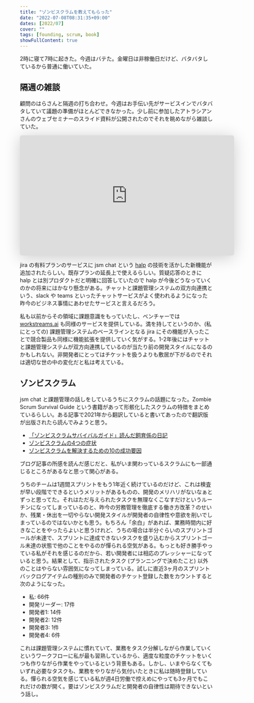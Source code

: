 ```yaml
---
title: "ゾンビスクラムを教えてもらった"
date: "2022-07-08T08:31:35+09:00"
dates: [2022/07]
cover: ""
tags: [founding, scrum, book]
showFullContent: true
---
```


2時に寝て7時に起きた。今週はバテた。金曜日は非稼働日だけど、バタバタしているから普通に働いていた。

## 隔週の雑談

顧問のはらさんと隔週の打ち合わせ。今週はお手伝い先がサービスインでバタバタしていて議題の準備がほとんどできなかった。少し前に参加したアトラシアンさんのウェブセミナーのスライド資料が公開されたのでそれを眺めながら雑談していた。

<iframe class="speakerdeck-iframe" frameborder="0" src="https://speakerdeck.com/player/18fafd386a534aa3b8cab2807af37b68" title="チャット連携で問い合わせ対応にスピードと透明性を ー Jira Service Managementで実現する対話型チケット管理/JSM-Chat-Webinar-20220629" allowfullscreen="true" mozallowfullscreen="true" webkitallowfullscreen="true" style="border: 0px; background: padding-box padding-box rgba(0, 0, 0, 0.1); margin: 0px; padding: 0px; border-radius: 6px; box-shadow: rgba(0, 0, 0, 0.2) 0px 5px 40px; width: 560px; height: 314px;" data-ratio="1.78343949044586"></iframe>

jira の有料プランのサービスに jsm chat という [halp](https://www.atlassian.com/software/halp/jira) の技術を活かした新機能が追加されたらしい。既存プランの延長上で使えるらしい。質疑応答のときに halp とは別プロダクトだと明確に回答していたので halp が今後どうなっていくのかの将来にはかなり懸念がある。チャットと課題管理システムの双方向連携という、slack や teams といったチャットサービスがよく使われるようになった昨今のビジネス事情にあわせたサービスと言えるだろう。

私も以前からその領域に課題意識をもっていたし、ベンチャーでは [workstreams.ai](https://www.workstreams.ai/) も同様のサービスを提供している。満を持してというのか、(私にとっての) 課題管理システムのベースラインとなる jira にその機能が入ったことで競合製品も同様に機能拡張を提供していく気がする。1-2年後にはチャットと課題管理システムが双方向連携しているのが当たり前の開発スタイルになるのかもしれない。非開発者にとってはチケットを扱うよりも敷居が下がるのでそれは適切な世の中の変化だと私は考えている。

## ゾンビスクラム

jsm chat と課題管理の話しをしているうちにスクラムの話題になった。Zombie Scrum Survival Guide という書籍があって形骸化したスクラムの特徴をまとめているらしい。ある記事で2021年から翻訳していると書いてあったので翻訳版が出版されたら読んでみようと思う。

* [「ゾンビスクラムサバイバルガイド」読んだ飼育係の日記](https://agnozingdays.hatenablog.com/entry/2020/11/17/183803)
* [ゾンビスクラムの4つの症状](https://takaokimura.medium.com/%E3%82%BE%E3%83%B3%E3%83%93%E3%82%B9%E3%82%AF%E3%83%A9%E3%83%A0%E3%81%AE4%E3%81%A4%E3%81%AE%E7%97%87%E7%8A%B6-45efd6e9c655)
* [ゾンビスクラムを解決するための10の成功要因](https://www.servantworks.co.jp/posts/10-success-factors-to-resolve-zombie-scrum/)

ブログ記事の所感を読んだ感じだと、私がいま関わっているスクラムにも一部通じるところがあるなと思って関心がある。

うちのチームは1週間スプリントをもう1年近く続けているのだけど、これは検査が早い段階でできるというメリットがあるものの、開発のメリハリがないなぁとずっと思ってた。それはただ与えられたタスクを無理なくこなすだけというルーチンになってしまっているのと、昨今の労務管理を徹底する働き方改革？のせいか、残業・休出を一切やらない開発スタイルが開発者の自律性や意欲を削いでしまっているのではないかとも思う。もちろん「余白」があれば、業務時間内に好きなことをやったらよいと思うけれど、うちの場合は半分ぐらいのスプリントゴールが未達で、スプリントに達成できないタスクを盛り込むからスプリントゴール未達の状態で他のことをやるのが憚られる空気がある。もっとも好き勝手やっている私がそれを感じるのだから、若い開発者には相応のプレッシャーになっていると思う。結果として、指示されたタスク (プランニングで決めたこと) 以外のことはやらない雰囲気になってしまっている。試しに直近3ヶ月のスプリントバックログアイテムの種別のみで開発者のチケット登録した数をカウントすると次のようになった。

* 私: 66件
* 開発リーダー: 17件
* 開発者1: 14件
* 開発者2: 12件
* 開発者3: 1件
* 開発者4: 6件

これは課題管理システムに慣れていて、業務をタスク分解しながら作業していくというワークフローに私が最も習熟しているから、適度な粒度のチケットをいくつも作りながら作業をやっているという背景もある。しかし、いまやらなくてもいずれ必要なタスクも、業務をやりながら気付いたときに私は随時登録している。憚られる空気を感じている私が週4日労働で控えめにやっても3ヶ月でもこれだけの数が開く。要はゾンビスクラムだと開発者の自律性は期待できないという話し。
